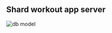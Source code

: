 ## Shard workout app server

![db model](https://lh3.googleusercontent.com/S_FeowhBNfBSqW51uK9OSaWOjATws410p9r0X7tAA5JHV0GSFulERUZ0SPjkLiqY1Q9uMx3PLmXtYZNfw-RiHu1-7ZhYGy3VmL0zbeKAyJHdRq9iph_AJXp1_eYH5Nc7WN5kz4yywjWfLzlRp0fBPbnjehtYWsFdTYyFPkTaIG9cimfT0NY2fSs3C31TRKJkBDl1P6H9NCXjVR8YUhqkvCGkSDcixgZRN8BeUGkOr5gr8cxZ0JO4hcLgXVZe4Ra8QU2RNilGOlvvma4tLlvvb-P4lRjMAfdV-0WvU8Z4E6Z9-7LkLOKPCKy5v1Ye11o9SSpR0TB_UOTc8pfUK6ihZVHBaTSGWLdBgSu-_ZSKGc420Qc-XnyGyFBWBGJGvd8bIoS2Duw3I_NeNis9z6CvKnYAAIAaYr5XffK-wy8ju9NcIGx5Y7VSgnnHtUD0iXwAjun0dFzTMYGAm0e4CmLie31D5yrjuT5YoadiA8vr4L7QvTThIa2UFK4j9qjj0I04qRXoxkoQjS0ZOhibnd762-tLuLPpM0-AJAZOSG5g0QR0OS7jAzDxBYY6YjcQZcRAJ6SXufHDreQ46nqY878IxoasW18N2IK12C4dgUKcHnl10jXzN0golLLHJ-Oo1_2cbb2rvmDJTpJP2S03h-bs5dx5vVuPf46ruVRKe7K8gmSh8MxrXBj2bDBppEOFUA=w1928-h1242-no?authuser=0)


